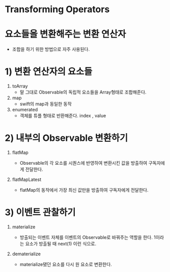 # Transforming Operators

# 요소들을 변환해주는 변환 연산자
- 조합을 하기 위한 방법으로 자주 사용된다.

# 1) 변환 연산자의 요소들

1. toArray
   - 말 그대로 Observable의 독립적 요소들을 Array형태로 조합해준다. 
2. map
   - swift의 map과 동일한 동작
3. enumerated
   - 객체를 튜플 형태로 반환해준다. index , value


# 2) 내부의 Observable 변환하기 

1. flatMap
   - Observable의 각 요소를 시퀀스에 반영하여 변환시킨 값을 방출하여 구독자에게 전달한다.

2. flatMapLatest
   - flatMap의 동작에서 가장 최신 값만을 방출하여 구독자에게 전달한다.

# 3) 이벤트 관찰하기

1. materialize
   - 방출되는 이벤트 자체를 이벤트의 Observable로 바꿔주는 역할을 한다. 1이라는 요소가 방출될 때 next(1) 이런 식으로.

2. dematerialize
   - materialize됐던 요소를 다시 원 요소로 변환한다.
